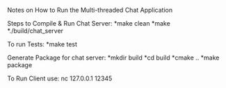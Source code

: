 Notes on How to Run the Multi-threaded Chat Application

Steps to Compile & Run Chat Server:
    *make clean
    *make
    *./build/chat_server


To run Tests:
    *make test

Generate Package for chat server:
    *mkdir build 
    *cd build
    *cmake ..
    *make package

To Run Client use:
nc 127.0.0.1 12345

